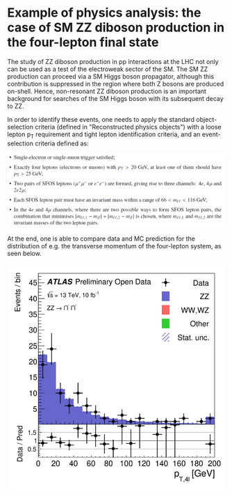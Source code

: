 # Example of physics analysis: the case of SM ZZ diboson production in the four-lepton final state

The study of ZZ diboson production in pp interactions at the LHC not only can be used as a test of the electroweak sector of the SM. The SM ZZ production can proceed via a SM Higgs boson propagator, although this contribution is suppressed in the region where both Z bosons are produced on-shell. Hence, non-resonant ZZ diboson production is an important background for searches of the SM Higgs boson with
its subsequent decay to ZZ.

In order to identify these events, one needs to apply the standard object-selection criteria (defined in "Reconstructed physics objects") with a loose lepton p<sub>T</sub> requirement and tight lepton identification criteria, and an event-selection criteria defined as:

![path](pictures/FL1.png)

At the end, one is able to compare data and MC prediction for the distribution of e.g. the transverse momentum of the four-lepton system, as seen below.

![path](pictures/fig_08g.png)
